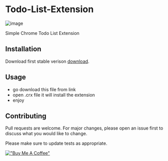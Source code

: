 # Todo-List-Extension

![image](https://user-images.githubusercontent.com/63358333/128291322-e8e24999-2fd2-4022-90a7-b10849a54d06.png)

Simple Chrome Todo List Extension

## Installation

Download first stable verison [download](https://drive.google.com/uc?export=download&id=1JErdzlPOKFnFEfoB9nbucSG5Oasfx0Uh/).

## Usage

- go download this file from link
- open .crx file it will install the extension
- enjoy 

## Contributing
Pull requests are welcome. For major changes, please open an issue first to discuss what you would like to change.

Please make sure to update tests as appropriate.

[!["Buy Me A Coffee"](https://www.buymeacoffee.com/assets/img/custom_images/orange_img.png)](https://www.buymeacoffee.com/tanav)
